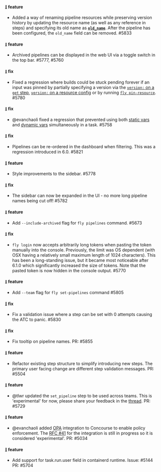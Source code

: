 #### <sub><sup><a name="5833" href="#5833">:link:</a></sup></sub> feature

* Added a way of renaming pipeline resources while preserving version history by updating the resource name (as well as any reference in steps) and specifying its old name as [**`old_name`**](https://concourse-ci.org/resources.html#schema.resource.old_name). After the pipeline has been configured, the `old_name` field can be removed. #5833

#### <sub><sup><a name="5777" href="#5777">:link:</a></sup></sub> feature

* Archived pipelines can be displayed in the web UI via a toggle switch in the top bar. #5777, #5760

#### <sub><sup><a name="5780" href="#5780">:link:</a></sup></sub> fix

* Fixed a regression where builds could be stuck pending forever if an input was pinned by partially specifying a version via the [`version:` on a `get` step](https://concourse-ci.org/jobs.html#schema.step.get-step.version), [`version:` on a resource config](https://concourse-ci.org/resources.html#schema.resource.version) or by running [`fly pin-resource`](https://concourse-ci.org/managing-resources.html#fly-pin-resource). #5780

#### <sub><sup><a name="5758" href="#5758">:link:</a></sup></sub> fix

* @evanchaoli fixed a regression that prevented using both [static vars] and [dynamic vars] simultaneously in a task. #5758

[static vars]: https://concourse-ci.org/vars.html#static-vars
[dynamic vars]: https://concourse-ci.org/vars.html#dynamic-vars

#### <sub><sup><a name="5821" href="#5821">:link:</a></sup></sub> fix

* Pipelines can be re-ordered in the dashboard when filtering. This was a regression introduced in 6.0. #5821

#### <sub><sup><a name="5778" href="#5778">:link:</a></sup></sub> feature

* Style improvements to the sidebar. #5778

#### <sub><sup><a name="5782" href="#5782">:link:</a></sup></sub> fix

* The sidebar can now be expanded in the UI - no more long pipeline names being cut off! #5782

#### <sub><sup><a name="5390" href="#5390">:link:</a></sup></sub> feature

* Add `--include-archived` flag for `fly pipelines` command. #5673

#### <sub><sup><a name="5770" href="#5770">:link:</a></sup></sub> fix

* `fly login` now accepts arbitrarily long tokens when pasting the token manually into the console. Previously, the limit was OS dependent (with OSX having a relatively small maximum length of 1024 characters). This has been a long-standing issue, but it became most noticeable after 6.1.0 which significantly increased the size of tokens. Note that the pasted token is now hidden in the console output. #5770

#### <sub><sup><a name="5390" href="#5390">:link:</a></sup></sub> feature

* Add `--team` flag for `fly set-pipelines` command #5805

#### <sub><sup><a name="5830" href="#5830">:link:</a></sup></sub> fix

* Fix a validation issue where a step can be set with 0 attempts causing the ATC to panic. #5830

#### <sub><sup><a name="5855" href="#5855">:link:</a></sup></sub> fix

* Fix tooltip on pipeline names. PR: #5855

#### <sub><sup><a name="5504" href="#5504">:link:</a></sup></sub> feature

* Refactor existing step structure to simplify introducing new steps. The primary user facing change are different step validation messages. PR: #5504

#### <sub><sup><a name="5729" href="#5729">:link:</a></sup></sub> feature

* @tlwr updated the `set_pipeline` step to be used across teams. This is 'experimental' for now, please share your feedback in the [thread](https://github.com/concourse/concourse/discussions/5731). PR: #5729

#### <sub><sup><a name="5034" href="#5034">:link:</a></sup></sub> feature

* @evanchaoli added [OPA](https://www.openpolicyagent.org/) integration to Concourse to enable policy enforcement. The [RFC #41](https://github.com/concourse/rfcs/pull/41) for the integration is still in progress so it is considered 'experimental'. PR: #5034

#### <sub><sup><a name="5144" href="#5144">:link:</a></sup></sub> feature

* Add support for task.run.user field in containerd runtime. Issue: #5144 PR: #5704
